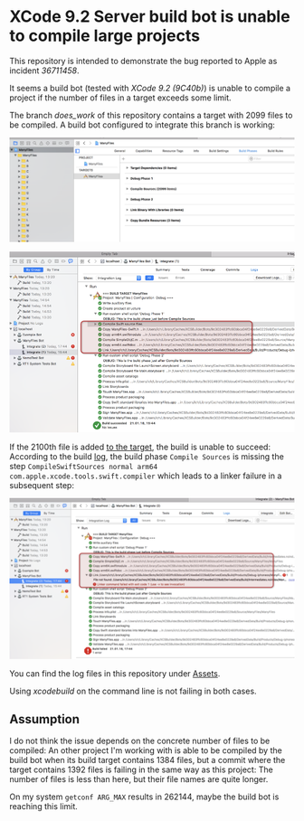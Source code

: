 # XCode 9.2 Server build bot is unable to compile large projects

This repository is intended to demonstrate the bug reported to Apple as incident *36711458*.

It seems a build bot (tested with *XCode 9.2 (9C40b)*) is unable to compile a project if the number of files in a target exceeds some limit.

The branch *does_work* of this repository contains a target with 2099 files to be compiled. A build bot configured to integrate this branch is working:

![Screenshot of build phases](/Assets/Compiling_2099_files_succeeded/buildphases.png?raw=true)

![Screenshot of the successful integration](/Assets/Compiling_2099_files_succeeded/screenshot.png?raw=true)

If the 2100th file is added [to the target](https://github.com/chkpnt/ManyFiles/compare/does_not_work...does_work), the build is unable to succeed: According to the build [log](/Assets/Compiling_2100_files_failed/xcodebuild.log), the build phase `Compile Sources` is missing the step `CompileSwiftSources normal arm64 com.apple.xcode.tools.swift.compiler` which leads to a linker failure in a subsequent step:

![Screenshot of the unsuccessful integration](/Assets/Compiling_2100_files_failed/screenshot.png?raw=true)

You can find the log files in this repository under [Assets](/Assets).

Using *xcodebuild* on the command line is not failing in both cases.

## Assumption
I do not think the issue depends on the concrete number of files to be compiled: An other project I'm working with is able to be compiled by the build bot when its build target contains 1384 files, but a commit where the target contains 1392 files is failing in the same way as this project:
The number of files is less than here, but their file names are quite longer.

On my system `getconf ARG_MAX` results in 262144, maybe the build bot is reaching this limit.

